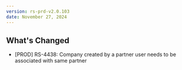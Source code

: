 ```yaml
---
version: rs-prd-v2.0.103
date: November 27, 2024
---
```


## What's Changed
* [PROD] RS-4438: Company created by a partner user needs to be associated with same partner